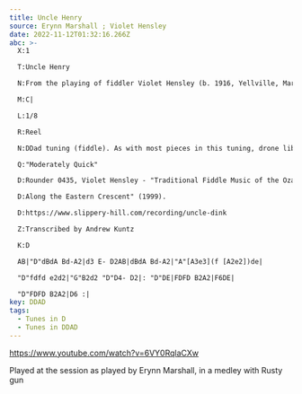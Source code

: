 ```yaml
---
title: Uncle Henry
source: Erynn Marshall ; Violet Hensley
date: 2022-11-12T01:32:16.266Z
abc: >-
  X:1

  T:Uncle Henry

  N:From the playing of fiddler Violet Hensley (b. 1916, Yellville, Marion County, Arkansas).

  M:C|

  L:1/8

  R:Reel

  N:DDad tuning (fiddle). As with most pieces in this tuning, drone liberally. 

  Q:"Moderately Quick"

  D:Rounder 0435, Violet Hensley - "Traditional Fiddle Music of the Ozarks: vol. 1: 

  D:Along the Eastern Crescent" (1999).

  D:https://www.slippery-hill.com/recording/uncle-dink

  Z:Transcribed by Andrew Kuntz

  K:D

  AB|"D"dBdA Bd-A2|d3 E- D2AB|dBdA Bd-A2|"A"[A3e3](f [A2e2])de|

  "D"fdfd e2d2|"G"B2d2 "D"D4- D2|: "D"DE|FDFD B2A2|F6DE|

  "D"FDFD B2A2|D6 :|
key: DDAD
tags:
  - Tunes in D
  - Tunes in DDAD
---
```

https://www.youtube.com/watch?v=6VY0RqlaCXw

Played at the session as played by Erynn Marshall, in a medley with Rusty gun